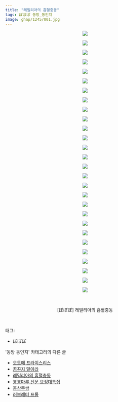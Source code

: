 ```yaml
---
title: "레밀리아의 흡혈충동"
tags: ぽぽぽ 동방_동인지
image: ghap/1245/001.jpg
---
```

<div class="article">
<p style="text-align: center; clear: none; float: none;"><img src="{{ site.nasurl }}/ghap/1245/001.jpg"/></p>
<p style="text-align: center; clear: none; float: none;"><img src="{{ site.nasurl }}/ghap/1245/002.jpg"/></p>
<p style="text-align: center; clear: none; float: none;"><img src="{{ site.nasurl }}/ghap/1245/003.jpg"/></p>
<p style="text-align: center; clear: none; float: none;"><img src="{{ site.nasurl }}/ghap/1245/004.jpg"/></p>
<p style="text-align: center; clear: none; float: none;"><img src="{{ site.nasurl }}/ghap/1245/005.jpg"/></p>
<p style="text-align: center; clear: none; float: none;"><img src="{{ site.nasurl }}/ghap/1245/006.jpg"/></p>
<p style="text-align: center; clear: none; float: none;"><img src="{{ site.nasurl }}/ghap/1245/007.jpg"/></p>
<p style="text-align: center; clear: none; float: none;"><img src="{{ site.nasurl }}/ghap/1245/008.jpg"/></p>
<p style="text-align: center; clear: none; float: none;"><img src="{{ site.nasurl }}/ghap/1245/009.jpg"/></p>
<p style="text-align: center; clear: none; float: none;"><img src="{{ site.nasurl }}/ghap/1245/010.jpg"/></p>
<p style="text-align: center; clear: none; float: none;"><img src="{{ site.nasurl }}/ghap/1245/011.jpg"/></p>
<p style="text-align: center; clear: none; float: none;"><img src="{{ site.nasurl }}/ghap/1245/012.jpg"/></p>
<p style="text-align: center; clear: none; float: none;"><img src="{{ site.nasurl }}/ghap/1245/013.jpg"/></p>
<p style="text-align: center; clear: none; float: none;"><img src="{{ site.nasurl }}/ghap/1245/014.jpg"/></p>
<p style="text-align: center; clear: none; float: none;"><img src="{{ site.nasurl }}/ghap/1245/015.jpg"/></p>
<p style="text-align: center; clear: none; float: none;"><img src="{{ site.nasurl }}/ghap/1245/016.jpg"/></p>
<p style="text-align: center; clear: none; float: none;"><img src="{{ site.nasurl }}/ghap/1245/017.jpg"/></p>
<p style="text-align: center; clear: none; float: none;"><img src="{{ site.nasurl }}/ghap/1245/018.jpg"/></p>
<p style="text-align: center; clear: none; float: none;"><img src="{{ site.nasurl }}/ghap/1245/019.jpg"/></p>
<p style="text-align: center; clear: none; float: none;"><img src="{{ site.nasurl }}/ghap/1245/020.jpg"/></p>
<p style="text-align: center; clear: none; float: none;"><img src="{{ site.nasurl }}/ghap/1245/021.jpg"/></p>
<p style="text-align: center; clear: none; float: none;"><img src="{{ site.nasurl }}/ghap/1245/022.jpg"/></p>
<p style="text-align: center; clear: none; float: none;"><img src="{{ site.nasurl }}/ghap/1245/023.jpg"/></p>
<p style="text-align: center; clear: none; float: none;"><img src="{{ site.nasurl }}/ghap/1245/024.jpg"/></p>
<p style="text-align: center; clear: none; float: none;"><img src="{{ site.nasurl }}/ghap/1245/025.jpg"/></p>
<p style="text-align: center; clear: none; float: none;"><img src="{{ site.nasurl }}/ghap/1245/026.jpg"/></p>
<p style="text-align: center; clear: none; float: none;"><img src="{{ site.nasurl }}/ghap/1245/027.jpg"/></p>
<p style="text-align: center; clear: none; float: none;"><img src="{{ site.nasurl }}/ghap/1245/028.jpg"/></p>
<p style="text-align: center; clear: none; float: none;"><br/></p>
<p style="text-align: center; clear: none; float: none;">[ぽぽぽ] 레밀리아의 흡혈충동</p>
<p><br/></p>
</div><div class="tagTrail">
<p>태그: </p>
<ul>
<li>ぽぽぽ</li>
</ul>
</div><div class="another">
<p>'동방 동인지' 카테고리의 다른 글</p>
<ul>
<li><a href="/2016-07-30-ghap_1248">오토메 프라이스리스</a></li>
<li><a href="/2016-07-30-ghap_1247">꿈꾸지 말아라</a></li>
<li><a href="/2016-07-30-ghap_1245">레밀리아의 흡혈충동</a></li>
<li><a href="/2016-07-30-ghap_1244">붕붕마루 신문 요정대특집</a></li>
<li><a href="/2016-07-30-ghap_1243">몽상무쌍</a></li>
<li><a href="/2016-07-30-ghap_1242">러브레터 프롬</a></li>
</ul>
</div><div class="cb_module cb_fluid">
<div class="cb_wrt cb_profile">
</div><!-- commentList close -->
</div>